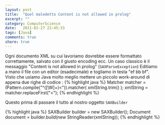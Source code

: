 ```yaml
---
layout: post
title:  "Quel maledetto Content is not allowed in prolog"
excerpt: ""
category: ComputerScience
date:   2011-02-27 22:45:33
tags: [Java]
comments: true
share: true
---
```

Ogni documento XML su cui lavoriamo dovrebbe essere formattato correttamente, salvato con il giusto encoding ecc.
Un caso classico è il messaggio "Content is not allowed in prolog" (`SAXParseException`)
Editiamo a mano il file con un editor (esadecimale) e togliamo in testa "ef bb bf".
Visto che usiamo Java molto meglio mettere un piccolo work-around di appena due righe di codice :
{% highlight java %}
Matcher matcher = (Pattern.compile("^([\\W]+)<")).matcher( xmlString.trim() );
xmlString = matcher.replaceFirst("<");
{% endhighlight %}

Questo prima di passare il tutto al nostro oggetto `SAXBuilder`

{% highlight java %}
SAXBuilder builder = new SAXBuilder();
Document document = builder.build(new StringReader(xmlString));
{% endhighlight %}
